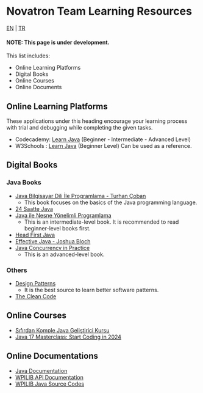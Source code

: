 # Novatron Team Learning Resources
[EN](https://github.com/ulusata/Novatron-FRC-10202/blob/main/docs/learning/README-EN.md) | [TR](https://github.com/ulusata/Novatron-FRC-10202/blob/main/docs/learning/README-TR.md)

#### NOTE: This page is under development.

This list includes:
* Online Learning Platforms
*  Digital Books
* Online Courses
* Online Documents

## Online Learning Platforms
These applications under this heading encourage your learning process with trial and debugging while completing the given tasks.
* Codecademy: [Learn Java](https://www.codecademy.com/catalog/language/java) (Beginner - Intermediate - Advanced Level)
* W3Schools : [Learn Java](w3schools.com/java/) (Beginner Level) Can be used as a reference.

## Digital Books
### Java Books
* [Java Bilgisayar Dili İle Programlama - Turhan Çoban](https://www.dropbox.com/scl/fi/oz74s5vdfij4rab1tl9b7/JAVA.rar?dl=0&e=3&file_subpath=%2FJAVA+BİLGİSAYAR+DİLİYLE+PROGRAMLAMA.pdf&rlkey=u8db9nqa4geznloqj6s2jqs4r&utm_campaign=DonanimHaber&utm_medium=referral&utm_source=DonanimHaber)
    * This book focuses on the basics of the Java programming language.
* [24 Saatte Java](https://ia601505.us.archive.org/23/items/24-saatte-java/24-saatte-java-turkce.pdf)
* [Java ile Nesne Yönelimli Programlama](https://ia801709.us.archive.org/12/items/java-ile-nesneye-yonelik-programlama/Java%20ile%20Nesneye%20Yönelik%20Programlama.pdf)
    * This is an intermediate-level book. It is recommended to read beginner-level books first.
* [Head First Java](https://www.rcsdk12.org/cms/lib/NY01001156/Centricity/Domain/4951/Head_First_Java_Second_Edition.pdf)
* [Effective Java - Joshua Bloch](https://kea.nu/files/textbooks/new/Effective%20Java%20%282017%2C%20Addison-Wesley%29.pdf)
* [Java Concurrency in Practice](https://www.google.com/url?sa=t&rct=j&q=&esrc=s&source=web&cd=&ved=2ahUKEwio0Imso_eGAxWuRPEDHdoTArIQFnoECA4QAQ&url=https%3A%2F%2Fraw.githubusercontent.com%2Fwususu%2Feffective-resourses%2Fmaster%2FJava%2FJava%2520Concurrency%2520in%2520Practice.pdf&usg=AOvVaw0UiBMRhPE1Py4p97a8-GEV&opi=89978449)
    * This is an advanced-level book.

### Others
* [Design Patterns](https://www.javier8a.com/itc/bd1/articulo.pdf)
    * It is the best source to learn better software patterns.
* [The Clean Code](https://github.com/sdcuike/Clean-Code-Collection-Books/blob/master/The.Robert.C.Martin.Clean.Code.Collection.2011.11.pdf)

## Online Courses
* [Sıfırdan Komple Java Geliştirici Kursu](https://www.udemy.com/course/sifirdan-ileri-seviyeye-komple-java-gelistirici-kursu/?couponCode=ST18MT62524)
* [Java 17 Masterclass: Start Coding in 2024](https://www.udemy.com/course/java-the-complete-java-developer-course/?couponCode=ST18MT62524)

## Online Documentations
* [Java Documentation](https://docs.oracle.com/javase/8/docs/technotes/tools/windows/javadoc.html)
* [WPILIB API Documentation](https://github.wpilib.org/allwpilib/docs/release/java/)
* [WPILIB Java Source Codes](https://github.wpilib.org/allwpilib/docs/release/java/)
